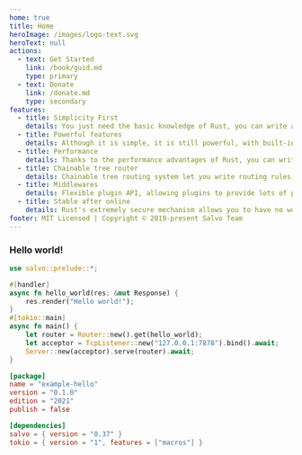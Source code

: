 ```yaml
---
home: true
title: Home
heroImage: /images/logo-text.svg
heroText: null
actions:
  - text: Get Started
    link: /book/guid.md
    type: primary
  - text: Donate
    link: /donate.md
    type: secondary
features:
  - title: Simplicity First
    details: You just need the basic knowledge of Rust, you can write a powerful and efficient server, which is comparable to the development speed of some Go web server frameworks.
  - title: Powerful features
    details: Although it is simple, it is still powerful, with built-in Multipart, extract data from request, etc., which can meet the needs of most business scenarios.
  - title: Performance
    details: Thanks to the performance advantages of Rust, you can write extremely high-performance server-side applications very easily.
  - title: Chainable tree router
    details: Chainable tree routing system let you write routing rules easily and chains. You can use regex to constraint parameters.
  - title: Middlewares
    details: Flexible plugin API, allowing plugins to provide lots of plug-and-play features for your site. 
  - title: Stable after online
    details: Rust's extremely secure mechanism allows you to have no worries after your website is online. You have more time to enjoy your life!
footer: MIT Licensed | Copyright © 2019-present Salvo Team
---
```


### Hello world!

<CodeGroup>
  <CodeGroupItem title="main.rs" active>
  
```rust
use salvo::prelude::*;

#[handler]
async fn hello_world(res: &mut Response) {
    res.render("Hello world!");
}
#[tokio::main]
async fn main() {
    let router = Router::new().get(hello_world);
    let acceptor = TcpListener::new("127.0.0.1:7878").bind().await;
    Server::new(acceptor).serve(router).await;
}
```

  </CodeGroupItem>
  <CodeGroupItem title="Cargo.toml">
  
```toml
[package]
name = "example-hello"
version = "0.1.0"
edition = "2021"
publish = false

[dependencies]
salvo = { version = "0.37" }
tokio = { version = "1", features = ["macros"] }
```

  </CodeGroupItem>
</CodeGroup>

